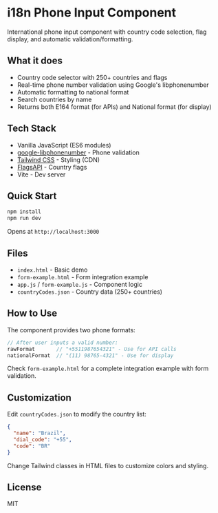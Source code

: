 # i18n Phone Input Component

International phone input component with country code selection, flag display, and automatic validation/formatting.

## What it does

- Country code selector with 250+ countries and flags
- Real-time phone number validation using Google's libphonenumber
- Automatic formatting to national format
- Search countries by name
- Returns both E164 format (for APIs) and National format (for display)

## Tech Stack

- Vanilla JavaScript (ES6 modules)
- [google-libphonenumber](https://github.com/google/libphonenumber) - Phone validation
- [Tailwind CSS](https://tailwindcss.com/) - Styling (CDN)
- [FlagsAPI](https://flagsapi.com/) - Country flags
- Vite - Dev server

## Quick Start

```bash
npm install
npm run dev
```

Opens at `http://localhost:3000`

## Files

- `index.html` - Basic demo
- `form-example.html` - Form integration example
- `app.js` / `form-example.js` - Component logic
- `countryCodes.json` - Country data (250+ countries)

## How to Use

The component provides two phone formats:

```javascript
// After user inputs a valid number:
rawFormat       // "+5511987654321" - Use for API calls
nationalFormat  // "(11) 98765-4321" - Use for display
```

Check `form-example.html` for a complete integration example with form validation.

## Customization

Edit `countryCodes.json` to modify the country list:
```json
{
  "name": "Brazil",
  "dial_code": "+55",
  "code": "BR"
}
```

Change Tailwind classes in HTML files to customize colors and styling.

## License

MIT
